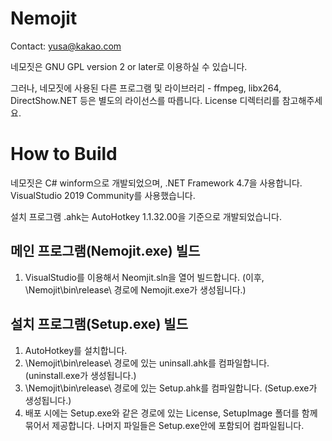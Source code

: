 # Nemojit

Contact: yusa@kakao.com

네모짓은 GNU GPL version 2 or later로 이용하실 수 있습니다.

그러나, 네모짓에 사용된 다른 프로그램 및 라이브러리 - ffmpeg, libx264, DirectShow.NET 등은 별도의 라이선스를 따릅니다. License 디렉터리를 참고해주세요.

# How to Build
네모짓은 C# winform으로 개발되었으며, .NET Framework 4.7을 사용합니다. VisualStudio 2019 Community를 사용했습니다.

설치 프로그램 .ahk는 AutoHotkey 1.1.32.00을 기준으로 개발되었습니다.

## 메인 프로그램(Nemojit.exe) 빌드
1. VisualStudio를 이용해서 Neomjit.sln을 열어 빌드합니다. (이후, \Nemojit\bin\release\ 경로에 Nemojit.exe가 생성됩니다.)

## 설치 프로그램(Setup.exe) 빌드
1. AutoHotkey를 설치합니다.
2. \Nemojit\bin\release\ 경로에 있는 uninsall.ahk를 컴파일합니다. (uninstall.exe가 생성됩니다.)
3. \Nemojit\bin\release\ 경로에 있는 Setup.ahk를 컴파일합니다. (Setup.exe가 생성됩니다.)
4. 배포 시에는 Setup.exe와 같은 경로에 있는 License, SetupImage 폴더를 함께 묶어서 제공합니다. 나머지 파일들은 Setup.exe안에 포함되어 컴파일됩니다.
